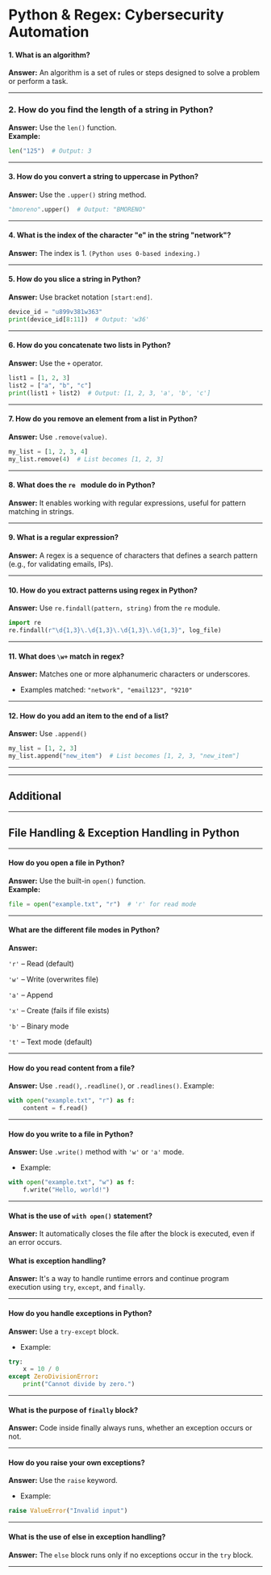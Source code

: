 # Python & Regex: Cybersecurity Automation

#### 1. What is an algorithm?
**Answer:** An algorithm is a set of rules or steps designed to solve a problem or perform a task.

---

### 2. How do you find the length of a string in Python?
**Answer:** Use the `len()` function.  
**Example:**  
```python
len("125")  # Output: 3
```
---

#### 3. How do you convert a string to uppercase in Python?
**Answer:** Use the ```.upper()``` string method.
```python
"bmoreno".upper()  # Output: "BMORENO"
```

---

#### 4. What is the index of the character "e" in the string "network"?
**Answer:** The index is 1. ```(Python uses 0-based indexing.)```

---

#### 5. How do you slice a string in Python?
**Answer:** Use bracket notation ```[start:end]```.
```python
device_id = "u899v381w363"
print(device_id[8:11])  # Output: 'w36'
```

---


#### 6. How do you concatenate two lists in Python?
**Answer:** Use the ```+``` operator.
```python
list1 = [1, 2, 3]
list2 = ["a", "b", "c"]
print(list1 + list2)  # Output: [1, 2, 3, 'a', 'b', 'c']
```

---

#### 7. How do you remove an element from a list in Python?
**Answer:** Use ```.remove(value)```.
```python
my_list = [1, 2, 3, 4]
my_list.remove(4)  # List becomes [1, 2, 3]
```

---

#### 8. What does the ```re ``` module do in Python?
**Answer:** It enables working with regular expressions, useful for pattern matching in strings.

---

#### 9. What is a regular expression?
**Answer:**  A regex is a sequence of characters that defines a search pattern (e.g., for validating emails, IPs).

---

#### 10. How do you extract patterns using regex in Python?
**Answer:** Use ```re.findall(pattern, string)``` from the ```re``` module.
```python
import re
re.findall(r"\d{1,3}\.\d{1,3}\.\d{1,3}\.\d{1,3}", log_file)
```

---

#### 11. What does ```\w+``` match in regex?
**Answer:** Matches one or more alphanumeric characters or underscores.
 - Examples matched: ``` "network", "email123", "9210" ```

---

#### 12. How do you add an item to the end of a list?
**Answer:** Use ``` .append() ```
```python
my_list = [1, 2, 3]
my_list.append("new_item")  # List becomes [1, 2, 3, "new_item"]
```

---
---

## Additional
---
## File Handling & Exception Handling in Python
---

#### How do you open a file in Python?  
**Answer:** Use the built-in `open()` function.  
**Example:**
```python
file = open("example.txt", "r")  # 'r' for read mode
```

---


#### What are the different file modes in Python?
**Answer:**

```'r'``` – Read (default)

```'w'``` – Write (overwrites file)

```'a'``` – Append

```'x'``` – Create (fails if file exists)

```'b'``` – Binary mode

```'t'``` – Text mode (default)

---

#### How do you read content from a file?
**Answer:** Use ```.read()```, ```.readline()```, or ```.readlines()```.
Example:

```python
with open("example.txt", "r") as f:
    content = f.read()
```

---


#### How do you write to a file in Python?
**Answer:** Use ```.write()``` method with ```'w'``` or ```'a'``` mode.
 - Example:

```python
with open("example.txt", "w") as f:
    f.write("Hello, world!")
 ```

---


#### What is the use of ```with open()``` statement?
**Answer:** It automatically closes the file after the block is executed, even if an error occurs.

#### What is exception handling?
**Answer:** It's a way to handle runtime errors and continue program execution using ```try```, ```except```, and ```finally```.

---

#### How do you handle exceptions in Python?
**Answer:** Use a ```try-except``` block.
 - Example:

```python
try:
    x = 10 / 0
except ZeroDivisionError:
    print("Cannot divide by zero.")
```

---

#### What is the purpose of ```finally``` block?
**Answer:** Code inside finally always runs, whether an exception occurs or not.

---

#### How do you raise your own exceptions?
**Answer:** Use the ```raise``` keyword.
 - Example:

```python
raise ValueError("Invalid input")
```

---

#### What is the use of else in exception handling?
**Answer:** The ```else``` block runs only if no exceptions occur in the ```try``` block.

---

